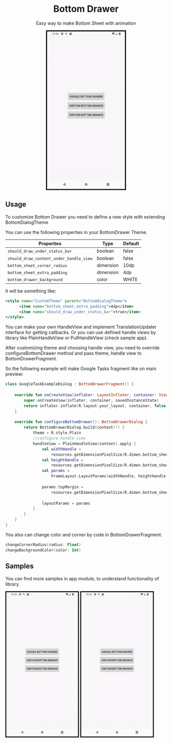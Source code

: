 <h1 align="center">Bottom Drawer</h1>
<p align="center">Easy way to make Bottom Sheet with animation</p>
<p align="center"><a href="https://github.com/heyalex/BottomDrawer" target="_blank"><img width="250"src="raw/sample_google_task.gif"></a></p>

## Usage
To customize Bottom Drawer you need to define a new style with extending BottomDialogTheme

You can use the following properties in your BottomDrawer Theme.

| Properties                                 | Type                              | Default |
| ------------------------                   | --------------------------------- | ------- |
| `should_draw_under_status_bar`             | boolean                           | false   |
| `should_draw_content_under_handle_view`    | boolean                           | false   |
| `bottom_sheet_corner_radius`               | dimension                         | 10dp    |
| `bottom_sheet_extra_padding`               | dimension                         | 4dp     |
| `bottom_drawer_background`                 | color                             | WHITE   |


It will be something like:
```xml
<style name="CustomTheme" parent="BottomDialogTheme">
      <item name="bottom_sheet_extra_padding">4dp</item>
      <item name="should_draw_under_status_bar">true</item>
</style>
```
You can make your own HandleView and implement TranslationUpdater interface for getting callbacks.
Or you can use defined handle views by library like PlainHandleView or PullHandleView (check sample app).

After customizing theme and choosing handle view, you need to override configureBottomDrawer method and pass theme, handle view to BottomDrawerFragment.

So the following example will make Google Tasks fragment like on main preview:
```kotlin
class GoogleTaskExampleDialog : BottomDrawerFragment() {

    override fun onCreateView(inflater: LayoutInflater, container: ViewGroup?, savedInstanceState: Bundle?): View? {
        super.onCreateView(inflater, container, savedInstanceState)
        return inflater.inflate(R.layout.your_layout, container, false)
    }

    override fun configureBottomDrawer(): BottomDrawerDialog {
        return BottomDrawerDialog.build(context!!) {
            theme = R.style.Plain
            //configure handle view
            handleView = PlainHandleView(context).apply {
                val widthHandle =
                    resources.getDimensionPixelSize(R.dimen.bottom_sheet_handle_width)
                val heightHandle =
                    resources.getDimensionPixelSize(R.dimen.bottom_sheet_handle_height)
                val params =
                    FrameLayout.LayoutParams(widthHandle, heightHandle, Gravity.CENTER_HORIZONTAL)

                params.topMargin =
                    resources.getDimensionPixelSize(R.dimen.bottom_sheet_handle_top_margin)

                layoutParams = params
            }
        }
    }
}
```


You also can change color and corner by code in BottomDrawerFragment:
```kotlin
changeCornerRadius(radius: Float)
changeBackgroundColor(color: Int)
```

## Samples
You can find more samples in app module, to understand functionality of library.

![](/raw/sample_custom_pull.gif)
![](/raw/sample_custom_arrow.gif)
